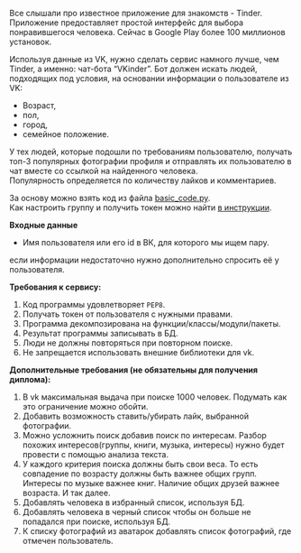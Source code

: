 <div><p>Все слышали про известное приложение для знакомств - Tinder. Приложение предоставляет простой интерфейс для выбора понравившегося человека. Сейчас в Google Play более 100 миллионов установок.</p>
<p>Используя данные из VK, нужно сделать сервис намного лучше, чем Tinder, а именно: чат-бота “VKinder”. Бот должен искать людей, подходящих под условия, на основании информации о пользователе из VK:</p>
<ul>
<li>Возраст,</li>
<li>пол,</li>
<li>город,</li>
<li>семейное положение.</li>
</ul>
<p>У тех людей, которые подошли по требованиям пользователю, получать топ-3 популярных фотографии профиля и отправлять их пользователю в чат вместе со ссылкой на найденного человека.<br>
Популярность определяется по количеству лайков и комментариев.</p>
<p>За основу можно взять код из файла <a href="https://github.com/netology-code/py-advanced-diplom/blob/new_diplom/basic_code.py" target="_blank">basic_code.py</a>.<br>
Как настроить группу и получить токен можно найти <a href="https://github.com/netology-code/py-advanced-diplom/blob/new_diplom/group_settings.md" target="_blank">в инструкции</a>.</p>
<p><strong>Входные данные</strong></p>
<ul>
<li>Имя пользователя или его id в ВК, для которого мы ищем пару.</li>
</ul>
<p>если информации недостаточно нужно дополнительно спросить её у пользователя.</p>
<p><strong>Требования к сервису:</strong></p>
<ol>
<li>Код программы удовлетворяет <code>PEP8</code>.</li>
<li>Получать токен от пользователя с нужными правами.</li>
<li>Программа декомпозирована на функции/классы/модули/пакеты.</li>
<li>Результат программы записывать в БД.</li>
<li>Люди не должны повторяться при повторном поиске.</li>
<li>Не запрещается использовать внешние библиотеки для vk.</li>
</ol>
<p><strong>Дополнительные требования (не обязательны для получения диплома):</strong></p>
<ol>
<li>В vk максимальная выдача при поиске 1000 человек. Подумать как это ограничение можно обойти.</li>
<li>Добавить возможность ставить/убирать лайк, выбранной фотографии.</li>
<li>Можно усложнить поиск добавив поиск по интересам. Разбор похожих интересов(группы, книги, музыка, интересы) нужно будет провести с помощью анализа текста.</li>
<li>У каждого критерия поиска должны быть свои веса. То есть совпадение по возрасту должны быть важнее общих групп. Интересы по музыке важнее книг. Наличие общих друзей важнее возраста. И так далее.</li>
<li>Добавлять человека в избранный список, используя БД.</li>
<li>Добавлять человека в черный список чтобы он больше не попадался при поиске, используя БД.</li>
<li>К списку фотографий из аватарок добавлять список фотографий, где отмечен пользователь.</li>
</ol>
</div>